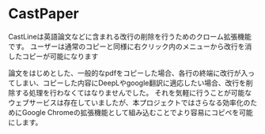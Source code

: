 # CastPaper
CastLineは英語論文などに含まれる改行の削除を行うためのクローム拡張機能です。
ユーザーは通常のコピーと同様に右クリック内のメニューから改行を消したコピーが可能になります

論文をはじめとした、一般的なpdfをコピーした場合、各行の終端に改行が入ってしまい、コピーした内容にDeepLやgoogle翻訳に適応したい場合、改行を削除する処理を行わなくてはなりませんでした。
それを気軽に行うことが可能なウェブサービスは存在していましたが、本プロジェクトではさらなる効率化のためにGoogle Chromeの拡張機能として組み込むことでより容易にコピペを可能にします。